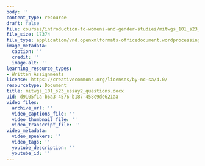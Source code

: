 ```yaml
---
body: ''
content_type: resource
draft: false
file: courses/introduction-to-womens-and-gender-studies/mitwgs_101_s23_essay2_questions.docx
file_size: 17374
file_type: application/vnd.openxmlformats-officedocument.wordprocessingml.document
image_metadata:
  caption: ''
  credit: ''
  image-alt: ''
learning_resource_types:
- Written Assignments
license: https://creativecommons.org/licenses/by-nc-sa/4.0/
resourcetype: Document
title: mitwgs_101_s23_essay2_questions.docx
uid: d9105f1a-b6a3-4576-b187-458c9de621aa
video_files:
  archive_url: ''
  video_captions_file: ''
  video_thumbnail_file: ''
  video_transcript_file: ''
video_metadata:
  video_speakers: ''
  video_tags: ''
  youtube_description: ''
  youtube_id: ''
---
```

